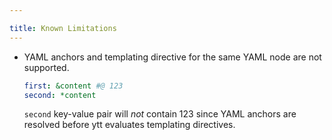 ```yaml
---

title: Known Limitations
---
```


- YAML anchors and templating directive for the same YAML node are not supported.

    ```yaml
    first: &content #@ 123
    second: *content
    ```
    `second` key-value pair will _not_ contain 123 since YAML anchors are resolved before ytt evaluates templating directives.
